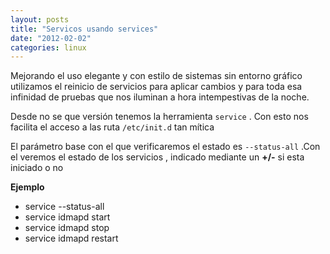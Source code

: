 ```yaml
---
layout: posts
title: "Servicos usando services"
date: "2012-02-02"
categories: linux
---
```


Mejorando el uso elegante y con estilo de sistemas sin entorno gráfico utilizamos el reinicio de servicios para aplicar cambios y para toda esa infinidad de pruebas que nos iluminan a hora intempestivas de la noche.

Desde no se que versión tenemos la herramienta `service` . Con esto nos facilita el acceso a las ruta `/etc/init.d` tan mítica

El parámetro base con el que verificaremos el estado es `--status-all` .Con el veremos el estado de los servicios , indicado mediante un **+/-** si esta iniciado o no

**Ejemplo**

- service --status-all
- service idmapd start
- service idmapd stop
- service idmapd restart
